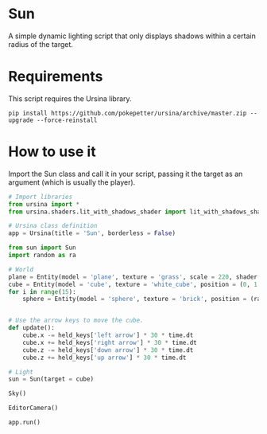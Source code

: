 # Sun

A simple dynamic lighting script that only displays shadows within a certain radius of the target.

# Requirements

This script requires the Ursina library.

```
pip install https://github.com/pokepetter/ursina/archive/master.zip --upgrade --force-reinstall
```

# How to use it

Import the Sun class and call it in your script, passing it the target as an argument (which is usually the player).

```python
# Import libraries
from ursina import *
from ursina.shaders.lit_with_shadows_shader import lit_with_shadows_shader

# Ursina class definition
app = Ursina(title = 'Sun', borderless = False)

from sun import Sun
import random as ra

# World
plane = Entity(model = 'plane', texture = 'grass', scale = 220, shader = lit_with_shadows_shader)
cube = Entity(model = 'cube', texture = 'white_cube', position = (0, 1.5, 0), scale = 3, color = color.red)
for i in range(15):
    sphere = Entity(model = 'sphere', texture = 'brick', position = (ra.randint(-100, 100), 3, ra.randint(-100, 100)), scale = 5)


# Use the arrow keys to move the cube.
def update():
    cube.x -= held_keys['left arrow'] * 30 * time.dt
    cube.x += held_keys['right arrow'] * 30 * time.dt
    cube.z -= held_keys['down arrow'] * 30 * time.dt
    cube.z += held_keys['up arrow'] * 30 * time.dt

# Light
sun = Sun(target = cube)

Sky()

EditorCamera()

app.run()
```
